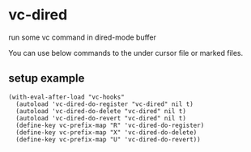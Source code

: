 # vc-dired
run some vc command in dired-mode buffer

You can use below commands to the under cursor file or marked files.

## setup example
```emacs
(with-eval-after-load "vc-hooks"
  (autoload 'vc-dired-do-register "vc-dired" nil t)
  (autoload 'vc-dired-do-delete "vc-dired" nil t)
  (autoload 'vc-dired-do-revert "vc-dired" nil t)
  (define-key vc-prefix-map "R" 'vc-dired-do-register)
  (define-key vc-prefix-map "X" 'vc-dired-do-delete)
  (define-key vc-prefix-map "U" 'vc-dired-do-revert))
```
